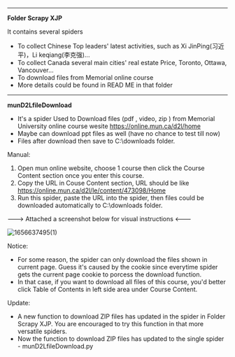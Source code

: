 ---------------------------------------------------------------------------------------------------------------------------------------------
**Folder Scrapy XJP**

It contains several spiders
  - To collect Chinese Top leaders' latest activities, such as Xi JinPing(习近平)，Li keqiang(李克强)...
  - To collect Canada several main cities' real estate Price, Toronto, Ottawa, Vancouver...
  - To download files from Memorial online course 
  -  More details could be found in READ ME in that folder

---------------------------------------------------------------------------------------------------------------------------------------------

**munD2LfileDownload** 
- It's a spider Used to Download files (pdf , video, zip ) from Memorial University online course wesite https://online.mun.ca/d2l/home
- Maybe can download ppt files as well (have no chance to test till now)
- Files after download then save to C:\downloads folder.

Manual:
1. Open mun online website, choose 1 course then click the Course Content section once you enter this course.
2. Copy the URL in Couse Content section, URL should be like https://online.mun.ca/d2l/le/content/473098/Home
3. Run this spider, paste the URL into the spider, then files could be downloaded automatically to C:\downloads folder.

---> Attached a screenshot below for visual instructions <---

![1656637495(1)](https://user-images.githubusercontent.com/106771290/176802672-3775b7f0-f499-49c7-96d9-363cb7c37ec2.png)



Notice: 
- For some reason, the spider can only download the files shown in current page. Guess it's caused by the cookie since everytime spider gets the current page cookie to porcess the download function.
- In that case, if you want to download all files of this course, you'd better click Table of Contents in left side area under Course Content.

Update:
- A new function to download ZIP files has updated in the spider in Folder Scrapy XJP. You are encouraged to try this function in that more versatile spiders. 
- Now the function to download ZIP files has updated to the single spider - munD2LfileDownload.py
